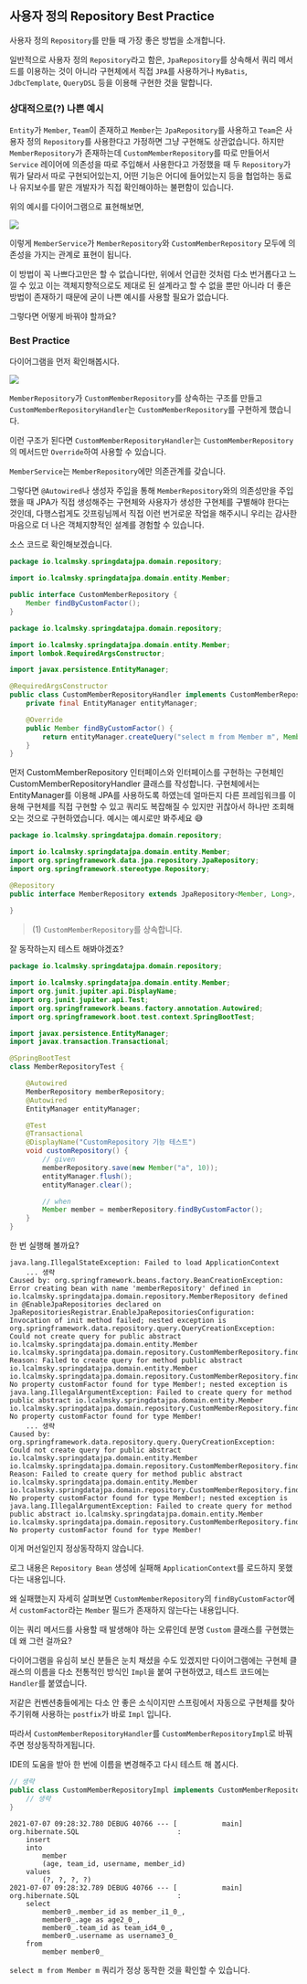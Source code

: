 ## 사용자 정의 Repository Best Practice

사용자 정의 `Repository`를 만들 때 가장 좋은 방법을 소개합니다.

일반적으로 사용자 정의 `Repository`라고 함은, `JpaRepository`를 상속해서 쿼리 메서드를 이용하는 것이 아니라 구현체에서 직접 `JPA`를 사용하거나 `MyBatis`, `JdbcTemplate`, `QueryDSL` 등을 이용해 구현한 것을 말합니다.

### 상대적으로(?) 나쁜 예시

`Entity`가 `Member`, `Team`이 존재하고 `Member`는 `JpaRepository`를 사용하고 `Team`은 사용자 정의 `Repository`를 사용한다고 가정하면 그냥 구현해도 상관없습니다. 하지만 `MemberRepository`가 존재하는데 `CustomMemberRepository`를 따로 만들어서 `Service` 레이어에 의존성을 따로 주입해서 사용한다고 가정했을 때 두 `Repository`가 뭐가 달라서 따로 구현되어있는지, 어떤 기능은 어디에 들어있는지 등을 협업하는 동료나 유지보수를 맡은 개발자가 직접 확인해야하는 불편함이 있습니다.

위의 예시를 다이어그램으로 표현해보면,

![](http://www.plantuml.com/proxy?src=https://raw.githubusercontent.com/lcalmsky/spring-data-jpa/master/diagram/custom-repository-bad-case.plantuml)

이렇게 `MemberService`가 `MemberRepository`와 `CustomMemberRepository` 모두에 의존성을 가지는 관계로 표현이 됩니다.

이 방법이 꼭 나쁘다고만은 할 수 없습니다만, 위에서 언급한 것처럼 다소 번거롭다고 느낄 수 있고 이는 객체지향적으로도 제대로 된 설계라고 할 수 없을 뿐만 아니라 더 좋은 방법이 존재하기 때문에 굳이 나쁜 예시를 사용할 필요가 없습니다.

그렇다면 어떻게 바꿔야 할까요?

### Best Practice

다이어그램을 먼저 확인해봅시다.

![](http://www.plantuml.com/proxy?src=https://raw.githubusercontent.com/lcalmsky/spring-data-jpa/master/diagram/custom-repository-best-practice.plantuml)

`MemberRepository`가 `CustomMemberRepository`를 상속하는 구조를 만들고 `CustomMemberRepositoryHandler`는 `CustomMemberRepository`를 구현하게 했습니다.

이런 구조가 된다면 `CustomMemberRepositoryHandler`는 `CustomMemberRepository`의 메서드만 `Override`하여 사용할 수 있습니다.

`MemberService`는 `MemberRepository`에만 의존관계를 갖습니다.

그렇다면 `@Autowired`나 생성자 주입을 통해 `MemberRepository`와의 의존성만을 주입했을 때 JPA가 직접 생성해주는 구현체와 사용자가 생성한 구현체를 구별해야 한다는 것인데, 다행스럽게도 갓프링님께서 직접 이런 번거로운 작업을 해주시니 우리는 감사한 마음으로 더 나은 객체지향적인 설계를 경험할 수 있습니다.

소스 코드로 확인해보겠습니다.

```java
package io.lcalmsky.springdatajpa.domain.repository;

import io.lcalmsky.springdatajpa.domain.entity.Member;

public interface CustomMemberRepository {
    Member findByCustomFactor();
}
```

```java
package io.lcalmsky.springdatajpa.domain.repository;

import io.lcalmsky.springdatajpa.domain.entity.Member;
import lombok.RequiredArgsConstructor;

import javax.persistence.EntityManager;

@RequiredArgsConstructor
public class CustomMemberRepositoryHandler implements CustomMemberRepository {
    private final EntityManager entityManager;

    @Override
    public Member findByCustomFactor() {
        return entityManager.createQuery("select m from Member m", Member.class).getSingleResult();
    }
}
```

먼저 CustomMemberRepository 인터페이스와 인터페이스를 구현하는 구현체인 CustomMemberRepositoryHandler 클래스를 작성합니다. 구현체에서는 EntityManager를 이용해 JPA를 사용하도록 하였는데 얼마든지 다른 프레임워크를 이용해 구현체를 직접 구현할 수 있고 쿼리도 복잡해질 수 있지만 귀찮아서 하나만 조회해오는 것으로 구현하였습니다. 예시는 예시로만 봐주세요 :sweat_smile: 

```java
package io.lcalmsky.springdatajpa.domain.repository;

import io.lcalmsky.springdatajpa.domain.entity.Member;
import org.springframework.data.jpa.repository.JpaRepository;
import org.springframework.stereotype.Repository;

@Repository
public interface MemberRepository extends JpaRepository<Member, Long>, CustomMemberRepository { // (1)
    
}
```

> (1) `CustomMemberRepository`를 상속합니다.

잘 동작하는지 테스트 해봐야겠죠?

```java
package io.lcalmsky.springdatajpa.domain.repository;

import io.lcalmsky.springdatajpa.domain.entity.Member;
import org.junit.jupiter.api.DisplayName;
import org.junit.jupiter.api.Test;
import org.springframework.beans.factory.annotation.Autowired;
import org.springframework.boot.test.context.SpringBootTest;

import javax.persistence.EntityManager;
import javax.transaction.Transactional;

@SpringBootTest
class MemberRepositoryTest {

    @Autowired
    MemberRepository memberRepository;
    @Autowired
    EntityManager entityManager;

    @Test
    @Transactional
    @DisplayName("CustomRepository 기능 테스트")
    void customRepository() {
        // given
        memberRepository.save(new Member("a", 10));
        entityManager.flush();
        entityManager.clear();

        // when
        Member member = memberRepository.findByCustomFactor();
    }
}
```

한 번 실행해 볼까요?

```text
java.lang.IllegalStateException: Failed to load ApplicationContext
    ... 생략
Caused by: org.springframework.beans.factory.BeanCreationException: Error creating bean with name 'memberRepository' defined in io.lcalmsky.springdatajpa.domain.repository.MemberRepository defined in @EnableJpaRepositories declared on JpaRepositoriesRegistrar.EnableJpaRepositoriesConfiguration: Invocation of init method failed; nested exception is org.springframework.data.repository.query.QueryCreationException: Could not create query for public abstract io.lcalmsky.springdatajpa.domain.entity.Member io.lcalmsky.springdatajpa.domain.repository.CustomMemberRepository.findByCustomFactor()! Reason: Failed to create query for method public abstract io.lcalmsky.springdatajpa.domain.entity.Member io.lcalmsky.springdatajpa.domain.repository.CustomMemberRepository.findByCustomFactor()! No property customFactor found for type Member!; nested exception is java.lang.IllegalArgumentException: Failed to create query for method public abstract io.lcalmsky.springdatajpa.domain.entity.Member io.lcalmsky.springdatajpa.domain.repository.CustomMemberRepository.findByCustomFactor()! No property customFactor found for type Member!
    ... 생략
Caused by: org.springframework.data.repository.query.QueryCreationException: Could not create query for public abstract io.lcalmsky.springdatajpa.domain.entity.Member io.lcalmsky.springdatajpa.domain.repository.CustomMemberRepository.findByCustomFactor()! Reason: Failed to create query for method public abstract io.lcalmsky.springdatajpa.domain.entity.Member io.lcalmsky.springdatajpa.domain.repository.CustomMemberRepository.findByCustomFactor()! No property customFactor found for type Member!; nested exception is java.lang.IllegalArgumentException: Failed to create query for method public abstract io.lcalmsky.springdatajpa.domain.entity.Member io.lcalmsky.springdatajpa.domain.repository.CustomMemberRepository.findByCustomFactor()! No property customFactor found for type Member!
```

이게 머선일인지 정상동작하지 않습니다.

로그 내용은 `Repository Bean` 생성에 실패해 `ApplicationContext`를 로드하지 못했다는 내용입니다.

왜 실패했는지 자세히 살펴보면 `CustomMemberRepository`의 `findByCustomFactor`에서 `customFactor`라는 `Member` 필드가 존재하지 않는다는 내용입니다.

이는 쿼리 메서드를 사용할 때 발생해야 하는 오류인데 분명 `Custom` 클래스를 구현했는데 왜 그런 걸까요?

다이어그램을 유심히 보신 분들은 눈치 채셨을 수도 있겠지만 다이어그램에는 구현체 클래스의 이름을 다소 전통적인 방식인 `Impl`을 붙여 구현하였고, 테스트 코드에는 `Handler`를 붙였습니다.

저같은 컨벤션충들에게는 다소 안 좋은 소식이지만 스프링에서 자동으로 구현체를 찾아주기위해 사용하는 `postfix`가 바로 `Impl` 입니다.

따라서 `CustomMemberRepositoryHandler`를 `CustomMemberRepositoryImpl`로 바꿔주면 정상동작하게됩니다.

IDE의 도움을 받아 한 번에 이름을 변경해주고 다시 테스트 해 봅시다.

```java
// 생략
public class CustomMemberRepositoryImpl implements CustomMemberRepository { // Handler -> Impl로 변경
    // 생략
}
```

```text
2021-07-07 09:28:32.780 DEBUG 40766 --- [           main] org.hibernate.SQL                        : 
    insert 
    into
        member
        (age, team_id, username, member_id) 
    values
        (?, ?, ?, ?)
2021-07-07 09:28:32.789 DEBUG 40766 --- [           main] org.hibernate.SQL                        : 
    select
        member0_.member_id as member_i1_0_,
        member0_.age as age2_0_,
        member0_.team_id as team_id4_0_,
        member0_.username as username3_0_ 
    from
        member member0_
```

`select m from Member m` 쿼리가 정상 동작한 것을 확인할 수 있습니다.